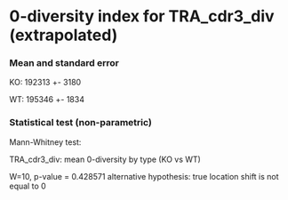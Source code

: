 


# 0-diversity index for TRA_cdr3_div (extrapolated)

### Mean and standard error

KO: 192313 +- 3180

WT: 195346 +- 1834

### Statistical test (non-parametric)

Mann-Whitney test:

 TRA_cdr3_div: mean 0-diversity by type (KO vs WT)

W=10, p-value = 0.428571
alternative hypothesis: true location shift is not equal to 0


